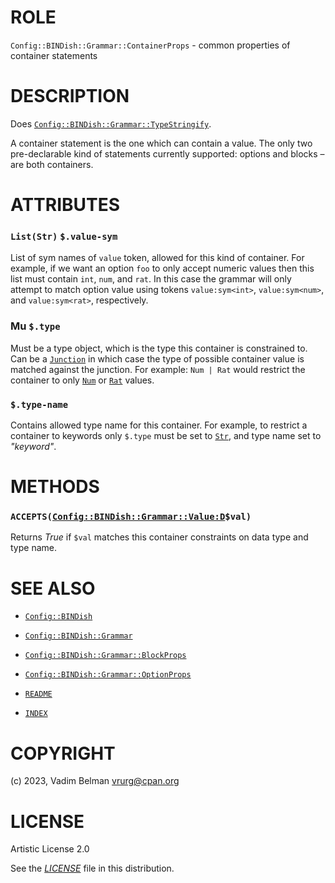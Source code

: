 # ROLE

`Config::BINDish::Grammar::ContainerProps` - common properties of container statements

# DESCRIPTION

Does [`Config::BINDish::Grammar::TypeStringify`](TypeStringify.md).

A container statement is the one which can contain a value. The only two pre-declarable kind of statements currently supported: options and blocks – are both containers.

# ATTRIBUTES

### `List(Str)` `$.value-sym`

List of sym names of `value` token, allowed for this kind of container. For example, if we want an option `foo` to only accept numeric values then this list must contain `int`, `num`, and `rat`. In this case the grammar will only attempt to match option value using tokens `value:sym<int>`, `value:sym<num>`, and `value:sym<rat>`, respectively.

### Mu `$.type`

Must be a type object, which is the type this container is constrained to. Can be a [`Junction`](https://docs.raku.org/type/Junction) in which case the type of possible container value is matched against the junction. For example: `Num | Rat` would restrict the container to only [`Num`](https://docs.raku.org/type/Num) or [`Rat`](https://docs.raku.org/type/Rat) values.

### `$.type-name`

Contains allowed type name for this container. For example, to restrict a container to keywords only `$.type` must be set to [`Str`](https://docs.raku.org/type/Str), and type name set to *"keyword"*.

# METHODS

### `ACCEPTS(`[`Config::BINDish::Grammar::Value:D`](Value.md)`$val)`

Returns *True* if `$val` matches this container constraints on data type and type name.

# SEE ALSO

  - [`Config::BINDish`](../../BINDish.md)

  - [`Config::BINDish::Grammar`](../Grammar.md)

  - [`Config::BINDish::Grammar::BlockProps`](BlockProps.md)

  - [`Config::BINDish::Grammar::OptionProps`](OptionProps.md)

  - [`README`](../../../../../README.md)

  - [`INDEX`](../../../../../INDEX.md)

# COPYRIGHT

(c) 2023, Vadim Belman <vrurg@cpan.org>

# LICENSE

Artistic License 2.0

See the [*LICENSE*](../../../../../LICENSE) file in this distribution.

